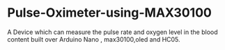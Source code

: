 # Pulse-Oximeter-using-MAX30100
A Device which can measure the pulse rate and oxygen level in the blood content built over Arduino Nano , max30100,oled and HC05. 
